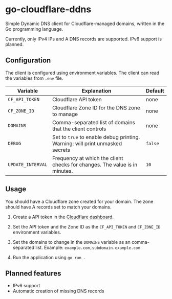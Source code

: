 # go-cloudflare-ddns

Simple Dynamic DNS client for Cloudflare-managed domains, written in the Go programming language.

Currently, only IPv4 IPs and A DNS records are supported. IPv6 support is planned.

## Configuration

The client is configured using environment variables. The client can read the variables from `.env` file.

| **Variable**      | **Explanation**                                                              | **Default** |
|-------------------|------------------------------------------------------------------------------|-------------|
| `CF_API_TOKEN`    | Cloudflare API token                                                         | none        |
| `CF_ZONE_ID`      | Cloudflare Zone ID for the DNS zone to manage                                | none        |
| `DOMAINS`         | Comma-separated list of domains that the client controls                     | none        |
| `DEBUG`           | Set to `true` to enable debug printing. Warning: will print unmasked secrets | `false`     |
| `UPDATE_INTERVAL` | Frequency at which the client checks for changes. The value is in minutes.   | `10`        |

## Usage

You should have a Cloudflare zone created for your domain. The zone should have A records set to match your domains.

1. Create a API token in the [Cloudflare dashboard](https://dash.cloudflare.com/profile/api-tokens).

2. Set the API token and the Zone ID as the `CF_API_TOKEN` and `CF_ZONE_ID` environment variables.

3. Set the domains to change in the `DOMAINS` variable as an comma-separated list. Example: `example.com,subdomain.example.com`

4. Run the application using `go run .`


## Planned features

* IPv6 support
* Automatic creation of missing DNS records
